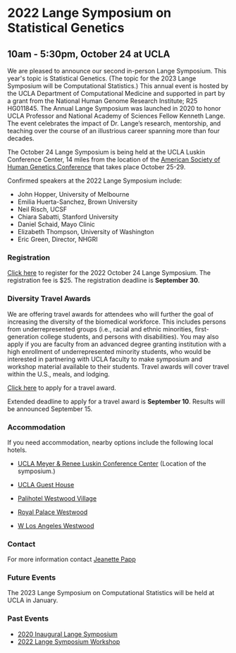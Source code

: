 # 2022 Lange Symposium on Statistical Genetics
## 10am - 5:30pm, October 24 at UCLA
We are pleased to announce our second in-person Lange Symposium. This year's topic is Statistical Genetics. (The topic for the 2023 Lange Symposium will be Computational Statistics.) This annual event is hosted by the UCLA Department of Computational Medicine and supported in part by a grant from the National Human Genome Research Institute; R25 HG011845. The Annual Lange Symposium was launched in 2020 to honor UCLA Professor and National Academy of Sciences Fellow Kenneth Lange. The event celebrates the impact of Dr. Lange’s research, mentorship, and teaching over the course of an illustrious career spanning more than four decades.

The October 24 Lange Symposium is being held at the UCLA Luskin Conference Center, 14 miles from the location of the [American Society of Human Genetics Conference](https://www.ashg.org/meetings/2022-annual-meeting/) that takes place October 25-29.


Confirmed speakers at the 2022 Lange Symposium include:
- John Hopper, University of Melbourne
- Emilia Huerta-Sanchez, Brown University
- Neil Risch, UCSF
- Chiara Sabatti, Stanford University
- Daniel Schaid, Mayo Clinic
- Elizabeth Thompson, University of Washington
- Eric Green, Director, NHGRI

### Registration

[Click here](https://uclahs.az1.qualtrics.com/jfe/form/SV_3Prn2EMtbUjYHVs) to register for the 2022 October 24 Lange Symposium. The registration fee is $25. The registration deadline is **September 30**.

### Diversity Travel Awards

We are offering travel awards for attendees who will further the goal of increasing the diversity of the biomedical workforce. This includes persons from underrepresented groups (i.e., racial and ethnic minorities, first-generation college students, and persons with disabilities). You may also apply if you are faculty from an advanced degree granting institution with a high enrollment of underrepresented minority students, who would be interested in partnering with UCLA faculty to make symposium and workshop material available to their students. Travel awards will cover travel within the U.S., meals, and lodging.

[Click here](https://uclahs.az1.qualtrics.com/jfe/form/SV_87GMJPrwMTTa2IS) to apply for a travel award.

Extended deadline to apply for a travel award is **September 10**. Results will be announced September 15.

### Accommodation

If you need accommodation, nearby options include the following local hotels.

- [UCLA Meyer & Renee Luskin Conference Center](https://luskinconferencecenter.ucla.edu/hotels-near-ucla/standard-rooms/)
(Location of the symposium.)

- [UCLA Guest House](http://guesthouse.ucla.edu/)

- [Palihotel Westwood Village](https://www.palisociety.com/hotels/westwood-village)

- [Royal Palace Westwood](http://www.royalpalacewestwood.com/)

- [W Los Angeles Westwood](https://www.marriott.com/en-us/hotels/laxwb-w-los-angeles-west-beverly-hills/overview/)

### Contact

For more information contact [Jeanette Papp](mailto:jcpapp@ucla.edu?subject=Lange_Symposium)

### Future Events
The 2023 Lange Symposium on Computational Statistics will be held at UCLA in January.

### Past Events
- [2020 Inaugural Lange Symposium](https://langesymposium.github.io/2020/)
- [2022 Lange Symposium Workshop](https://langesymposium.github.io/2022-July-Workshop/)
